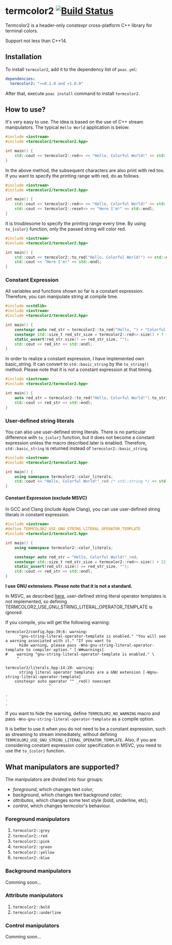 # termcolor2 [![Build Status](https://travis-ci.com/matken11235/termcolor2.svg?branch=master)](https://travis-ci.com/matken11235/termcolor2)
Termcolor2 is a header-only constexpr cross-platform C++ library for terminal colors.

Support not less than C++14.

## Installation

To install `termcolor2`, add it to the dependency list of `poac.yml`:

```yaml
dependencies:
  termcolor2: ">=0.1.0 and <1.0.0"
```

After that, execute `poac install` command to install `termcolor2`.


## How to use?

It's very easy to use. The idea is based on the use of C++ stream manipulators. The typical `Hello World` application is below:

```cpp
#include <iostream>
#include <termcolor2/termcolor2.hpp>

int main() {
    std::cout << termcolor2::red<> << "Hello, Colorful World!" << std::endl;
}
```

In the above method, the subsequent characters are also print with red too.
If you want to specify the printing range with red, do as follows.

```cpp
#include <iostream>
#include <termcolor2/termcolor2.hpp>

int main() {
    std::cout << termcolor2::red<> << "Hello, Colorful World!" << std::endl;
    std::cout << termcolor2::reset<> << "Here I'm!" << std::endl;
}
```

It is troublesome to specify the printing range every time.
By using `to_{color}` function, only the passed string will color red.

```cpp
#include <iostream>
#include <termcolor2/termcolor2.hpp>

int main() {
    std::cout << termcolor2::to_red("Hello, Colorful World!") << std::endl;
    std::cout << "Here I'm!" << std::endl;
}
```

### Constant Expression

All variables and functions shown so far is a constant expression.
Therefore, you can manipulate string at compile time.

```cpp
#include <cstdlib>
#include <iostream>
#include <termcolor2/termcolor2.hpp>

int main() {
    constexpr auto red_str = termcolor2::to_red("Hello, ") + "Colorful World!";
    constexpr std::size_t red_str_size = termcolor2::red<>.size() + 7 + termcolor2::reset<>.size() + 15;
    static_assert(red_str.size() == red_str_size, "");
    std::cout << red_str << std::endl;
}
```

In order to realize a constant expression, I have implemented own basic_string.
It can convert to `std::basic_string` by the `to_string()` method.
Please note that it is not a constant expression at that timing.

```cpp
#include <iostream>
#include <termcolor2/termcolor2.hpp>

int main() {
    auto red_str = termcolor2::to_red("Hello, Colorful World!").to_string(); // std::string
    std::cout << red_str << std::endl;
}
```


### User-defined string literals

You can also use user-defined string literals.
There is no particular difference with `to_{color}` function, but it does not become a constant expression unless the macro described later is enabled.
Therefore, `std::basic_string` is returned instead of `termcolor2::basic_string`.

```cpp
#include <iostream>
#include <termcolor2/termcolor2.hpp>

int main() {
    using namespace termcolor2::color_literals;
    std::cout << "Hello, Colorful World!"_red /* std::string */ << std::endl;
}
```

#### Constant Expression (exclude MSVC)

In GCC and Clang (include Apple Clang), you can use user-defined string literals in constant expression.

```cpp
#include <iostream>
#define TERMCOLOR2_USE_GNU_STRING_LITERAL_OPERATOR_TEMPLATE
#include <termcolor2/termcolor2.hpp>

int main() {
    using namespace termcolor2::color_literals;

    constexpr auto red_str = "Hello, Colorful World!"_red;
    constexpr std::size_t red_str_size = termcolor2::red<>.size() + 22 + termcolor2::reset<>.size();
    static_assert(red_str.size() == red_str_size, "");
    std::cout << red_str << std::endl;
}
```

**I use GNU extensions.
Please note that it is not a standard.**

In MSVC, as described [here](https://developercommunity.visualstudio.com/content/problem/5635/the-flowing-code-used-to-compile-in-vs15-but-not-i.html), user-defined string literal operator templates is not implemented, so defining TERMCOLOR2_USE_GNU_STRING_LITERAL_OPERATOR_TEMPLATE is ignored.

If you compile, you will get the following warning:

```
termcolor2/config.hpp:39:6: warning:
      "gnu-string-literal-operator-template is enabled." "You will see a warning associated with it." "If you want to
      hide warning, please pass -Wno-gnu-string-literal-operator-template to compiler option." [-W#warnings]
#    warning "gnu-string-literal-operator-template is enabled." \
     ^

termcolor2/literals.hpp:14:20: warning:
      string literal operator templates are a GNU extension [-Wgnu-string-literal-operator-template]
    constexpr auto operator "" _red() noexcept
                   ^

.
.
.
```

If you want to hide the warning, define `TERMCOLOR2_NO_WARNING` macro and pass `-Wno-gnu-string-literal-operator-template` as a compile option.

It is better to use it when you do not need to be a constant expression, such as streaming to stream immediately, without defining `TERMCOLOR2_USE_GNU_STRING_LITERAL_OPERATOR_TEMPLATE`.
Also, if you are considering constant expression color specification in MSVC, you need to use the `to_{color}` function.


## What manipulators are supported?

The manipulators are divided into four groups:

* *foreground*, which changes text color;
* *background*, which changes text background color;
* *attributes*, which changes some text style (bold, underline, etc);
* *control*, which changes termcolor's behaviour.


### Foreground manipulators

1. `termcolor2::grey`
1. `termcolor2::red`
1. `termcolor2::pink`
1. `termcolor2::green`
1. `termcolor2::yellow`
1. `termcolor2::blue`
<!-- 1. termcolor2::magenta 
1. termcolor2::cyan
1. termcolor2::white -->


### Background manipulators

Comming soon...


### Attribute manipulators

1. `termcolor2::bold`
1. `termcolor2::underline`


### Control manipulators

Comming soon...
